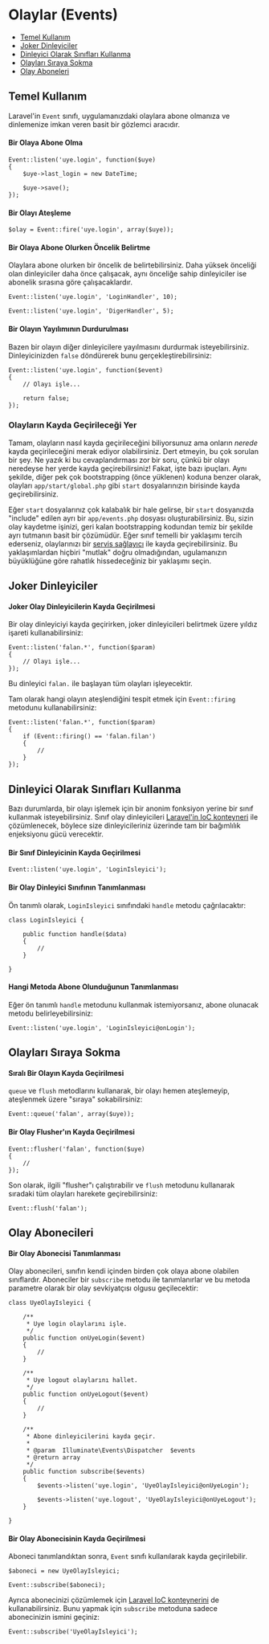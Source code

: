 # Olaylar (Events)

- [Temel Kullanım](#basic-usage)
- [Joker Dinleyiciler](#wildcard-listeners)
- [Dinleyici Olarak Sınıfları Kullanma](#using-classes-as-listeners)
- [Olayları Sıraya Sokma](#queued-events)
- [Olay Aboneleri](#event-subscribers)

<a name="basic-usage"></a>
## Temel Kullanım

Laravel'in `Event` sınıfı, uygulamanızdaki olaylara abone olmanıza ve dinlemenize imkan veren basit bir gözlemci aracıdır.

#### Bir Olaya Abone Olma

	Event::listen('uye.login', function($uye)
	{
		$uye->last_login = new DateTime;

		$uye->save();
	});

#### Bir Olayı Ateşleme

	$olay = Event::fire('uye.login', array($uye));

#### Bir Olaya Abone Olurken Öncelik Belirtme

Olaylara abone olurken bir öncelik de belirtebilirsiniz. Daha yüksek önceliği olan dinleyiciler daha önce çalışacak, aynı önceliğe sahip dinleyiciler ise abonelik sırasına göre çalışacaklardır.

	Event::listen('uye.login', 'LoginHandler', 10);

	Event::listen('uye.login', 'DigerHandler', 5);

#### Bir Olayın Yayılımının Durdurulması

Bazen bir olayın diğer dinleyicilere yayılmasını durdurmak isteyebilirsiniz. Dinleyicinizden `false` döndürerek bunu gerçekleştirebilirsiniz:

	Event::listen('uye.login', function($event)
	{
		// Olayı işle...

		return false;
	});

### Olayların Kayda Geçirileceği Yer

Tamam, olayların nasıl kayda geçirileceğini biliyorsunuz ama onların _nerede_ kayda geçirileceğini merak ediyor olabilirsiniz. Dert etmeyin, bu çok sorulan bir şey. Ne yazık ki bu cevaplandırması zor bir soru, çünkü bir olayı neredeyse her yerde kayda geçirebilirsiniz! Fakat, işte bazı ipuçları. Aynı şekilde, diğer pek çok bootstrapping (önce yüklenen) koduna benzer olarak, olayları `app/start/global.php` gibi `start` dosyalarınızın birisinde kayda geçirebilirsiniz.

Eğer `start` dosyalarınız çok kalabalık bir hale gelirse, bir `start` dosyanızda "include" edilen ayrı bir `app/events.php` dosyası oluşturabilirsiniz. Bu, sizin olay kaydetme işinizi, geri kalan bootstrapping kodundan temiz bir şekilde ayrı tutmanın basit bir çözümüdür. Eğer sınıf temelli bir yaklaşımı tercih ederseniz, olaylarınızı bir [servis sağlayıcı](/docs/ioc#service-providers) ile kayda geçirebilirsiniz. Bu yaklaşımlardan hiçbiri "mutlak" doğru olmadığından, ugulamanızın büyüklüğüne göre rahatlık hissedeceğiniz bir yaklaşımı seçin.

<a name="wildcard-listeners"></a>
## Joker Dinleyiciler

#### Joker Olay Dinleyicilerin Kayda Geçirilmesi

Bir olay dinleyiciyi kayda geçirirken, joker dinleyicileri belirtmek üzere yıldız işareti kullanabilirsiniz:

	Event::listen('falan.*', function($param)
	{
		// Olayı işle...
	});

Bu dinleyici `falan.` ile başlayan tüm olayları işleyecektir.

Tam olarak hangi olayın ateşlendiğini tespit etmek için `Event::firing` metodunu kullanabilirsiniz:

	Event::listen('falan.*', function($param)
	{
		if (Event::firing() == 'falan.filan')
		{
			//
		}
	});

<a name="using-classes-as-listeners"></a>
## Dinleyici Olarak Sınıfları Kullanma

Bazı durumlarda, bir olayı işlemek için bir anonim fonksiyon yerine bir sınıf kullanmak isteyebilirsiniz. Sınıf olay dinleyicileri [Laravel'in IoC konteyneri](/docs/ioc) ile çözümlenecek, böylece size dinleyicileriniz üzerinde tam bir bağımlılık enjeksiyonu gücü verecektir.

#### Bir Sınıf Dinleyicinin Kayda Geçirilmesi

	Event::listen('uye.login', 'LoginIsleyici');

#### Bir Olay Dinleyici Sınıfının Tanımlanması

Ön tanımlı olarak, `LoginIsleyici` sınıfındaki `handle` metodu çağrılacaktır:

	class LoginIsleyici {

		public function handle($data)
		{
			//
		}

	}

#### Hangi Metoda Abone Olunduğunun Tanımlanması

Eğer ön tanımlı `handle` metodunu kullanmak istemiyorsanız, abone olunacak metodu belirleyebilirsiniz:

	Event::listen('uye.login', 'LoginIsleyici@onLogin');

<a name="queued-events"></a>
## Olayları Sıraya Sokma

#### Sıralı Bir Olayın Kayda Geçirilmesi

`queue` ve `flush` metodlarını kullanarak, bir olayı hemen ateşlemeyip, ateşlenmek üzere "sıraya" sokabilirsiniz:

	Event::queue('falan', array($uye));

#### Bir Olay Flusher'ın Kayda Geçirilmesi

	Event::flusher('falan', function($uye)
	{
		//
	});

Son olarak, ilgili "flusher"ı çalıştırabilir ve `flush` metodunu kullanarak sıradaki tüm olayları harekete geçirebilirsiniz:

	Event::flush('falan');

<a name="event-subscribers"></a>
## Olay Abonecileri

#### Bir Olay Abonecisi Tanımlanması

Olay abonecileri, sınıfın kendi içinden birden çok olaya abone olabilen sınıflardır. Aboneciler bir `subscribe` metodu ile tanımlanırlar ve bu metoda parametre olarak bir olay sevkiyatçısı olgusu geçilecektir:

	class UyeOlayIsleyici {

		/**
		 * Uye login olaylarını işle.
		 */
		public function onUyeLogin($event)
		{
			//
		}

		/**
		 * Uye logout olaylarını hallet.
		 */
		public function onUyeLogout($event)
		{
			//
		}

		/**
		 * Abone dinleyicilerini kayda geçir.
		 *
		 * @param  Illuminate\Events\Dispatcher  $events
		 * @return array
		 */
		public function subscribe($events)
		{
			$events->listen('uye.login', 'UyeOlayIsleyici@onUyeLogin');

			$events->listen('uye.logout', 'UyeOlayIsleyici@onUyeLogout');
		}

	}

#### Bir Olay Abonecisinin Kayda Geçirilmesi

Aboneci tanımlandıktan sonra, `Event` sınıfı kullanılarak kayda geçirilebilir.

	$aboneci = new UyeOlayIsleyici;

	Event::subscribe($aboneci);

Ayrıca abonecinizi çözümlemek için [Laravel IoC konteynerini](/docs/ioc) de kullanabilirsiniz. Bunu yapmak için `subscribe` metoduna sadece abonecinizin ismini geçiniz:

	Event::subscribe('UyeOlayIsleyici');
